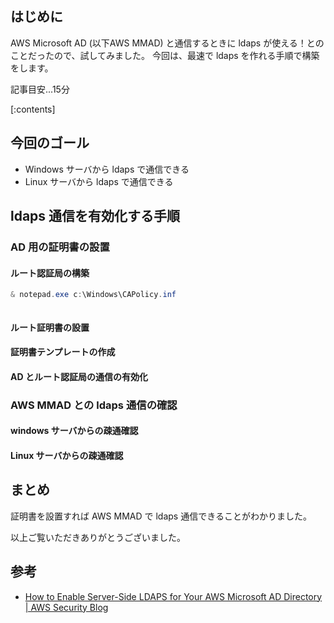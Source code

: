 ## はじめに

AWS Microsoft AD (以下AWS MMAD) と通信するときに ldaps が使える！とのことだったので、試してみました。
今回は、最速で ldaps を作れる手順で構築をします。

記事目安...15分

[:contents]

## 今回のゴール
* Windows サーバから ldaps で通信できる
* Linux サーバから ldaps で通信できる

## ldaps 通信を有効化する手順
### AD 用の証明書の設置
#### ルート認証局の構築
```powershell
& notepad.exe c:\Windows\CAPolicy.inf
```
```

```
#### ルート証明書の設置
#### 証明書テンプレートの作成
#### AD とルート認証局の通信の有効化
### AWS MMAD との ldaps 通信の確認
#### windows サーバからの疎通確認
#### Linux サーバからの疎通確認

## まとめ

証明書を設置すれば AWS MMAD で ldaps 通信できることがわかりました。

以上ご覧いただきありがとうございました。

## 参考
* [How to Enable Server\-Side LDAPS for Your AWS Microsoft AD Directory \| AWS Security Blog](https://aws.amazon.com/jp/blogs/security/how-to-enable-ldaps-for-your-aws-microsoft-ad-directory/)